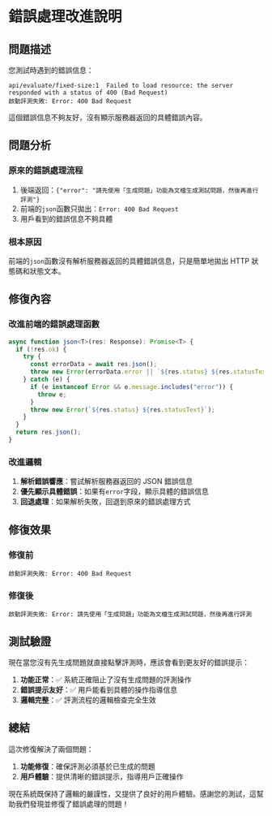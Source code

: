 # 錯誤處理改進說明

## 問題描述

您測試時遇到的錯誤信息：

```
api/evaluate/fixed-size:1  Failed to load resource: the server responded with a status of 400 (Bad Request)
啟動評測失敗: Error: 400 Bad Request
```

這個錯誤信息不夠友好，沒有顯示服務器返回的具體錯誤內容。

## 問題分析

### 原來的錯誤處理流程

1. 後端返回：`{"error": "請先使用「生成問題」功能為文檔生成測試問題，然後再進行評測"}`
2. 前端的`json`函數只拋出：`Error: 400 Bad Request`
3. 用戶看到的錯誤信息不夠具體

### 根本原因

前端的`json`函數沒有解析服務器返回的具體錯誤信息，只是簡單地拋出 HTTP 狀態碼和狀態文本。

## 修復內容

### 改進前端的錯誤處理函數

```typescript
async function json<T>(res: Response): Promise<T> {
  if (!res.ok) {
    try {
      const errorData = await res.json();
      throw new Error(errorData.error || `${res.status} ${res.statusText}`);
    } catch (e) {
      if (e instanceof Error && e.message.includes("error")) {
        throw e;
      }
      throw new Error(`${res.status} ${res.statusText}`);
    }
  }
  return res.json();
}
```

### 改進邏輯

1. **解析錯誤響應**：嘗試解析服務器返回的 JSON 錯誤信息
2. **優先顯示具體錯誤**：如果有`error`字段，顯示具體的錯誤信息
3. **回退處理**：如果解析失敗，回退到原來的錯誤處理方式

## 修復效果

### 修復前

```
啟動評測失敗: Error: 400 Bad Request
```

### 修復後

```
啟動評測失敗: Error: 請先使用「生成問題」功能為文檔生成測試問題，然後再進行評測
```

## 測試驗證

現在當您沒有先生成問題就直接點擊評測時，應該會看到更友好的錯誤提示：

1. **功能正常**：✅ 系統正確阻止了沒有生成問題的評測操作
2. **錯誤提示友好**：✅ 用戶能看到具體的操作指導信息
3. **邏輯完整**：✅ 評測流程的邏輯檢查完全生效

## 總結

這次修復解決了兩個問題：

1. **功能修復**：確保評測必須基於已生成的問題
2. **用戶體驗**：提供清晰的錯誤提示，指導用戶正確操作

現在系統既保持了邏輯的嚴謹性，又提供了良好的用戶體驗。感謝您的測試，這幫助我們發現並修復了錯誤處理的問題！
